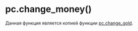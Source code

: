 # pc.change_money()
Данная функция является копией функции [pc.change_gold](../pc/pc.change_gold.md).